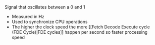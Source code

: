 Signal that oscillates between a 0 and 1
- Measured in Hz
- Used to synchronize CPU operations
- The higher the clock speed the more [[Fetch Decode Execute cycle (FDE Cycle)|FDE cycles]] happen per second so faster processing speed